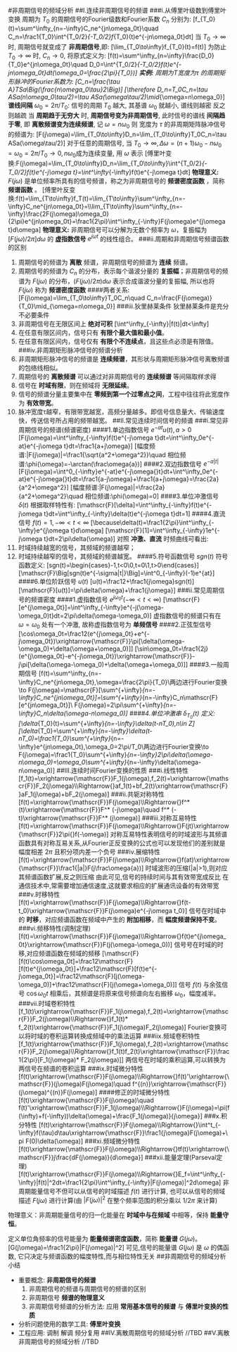 #非周期信号的频域分析
##I.连续非周期信号的频谱
###i.从傅里叶级数到傅里叶变换
周期为 $T_0$ 的周期信号的Fourier级数和Fourier系数 $C_n$ 分别为:
\[f_{T_0}(t)=\sum^\infty_{n=-\infty}C_ne^{jn\omega_0t}\quad
C_n=\frac1{T_0}\int^{T_0/2}_{-T_0/2}f_{T_0}(t)e^{-jn\omega_0t}dt\]
当 $T_0\to\infty$ 时, 周期信号就变成了 **非周期信号**,即:
\[\lim_{T_0\to\infty}f_{T_0}(t)=f(t)\]
为防止 $T_0\to\infty$ 时, $C_n\to0$, 将原式定义为:
\[f(t)=\sum^\infty_{n=\infty}\frac{D_0}{T_0}e^{jn\omega_0t}\quad
D_0=\int^{T_0/2}_{-T_0/2}f(t)e^{-jn\omega_0t}dt(\omega_0=\frac{2\pi}{T_0})\]
**实例:** 周期为T宽度为τ 的周期矩形脉冲的Fourier系数为:
\[C_n=\frac{\tau A}TSa\Big(\frac{n\omega_0\tau}2\Big)\]
\[\therefore D_n=T_0C_n=\tau ASa(n\omega_0\tau/2)=\tau ASa(\omega\tau/2)\mid_{\omega=n\omega_0}\]
**谱线间隔** $\omega_0=2\pi/T_0$: 信号的周期 $T_0$ 越大, 其基谱 $\omega_0$ 就越小, 谱线则越密 反之 则越疏 当 **周期趋于无穷大** 时, **周期信号变为非周期信号**, 此时信号的谱线 **间隔趋于零**, 即 **离散频谱变为连续频谱**, 记 $\omega=n\omega_0$ 则 宽度为 $\tau$ 的非周期矩阵脉冲信号的频谱为:
\[F(j\omega)=\lim_{T_0\to\infty}D_n=\lim_{T_0\to\infty}T_0C_n=\tau ASa(\omega\tau/2)\]
对于任意的周期信号, 当 $T_0\to\infty,\Delta\omega=(n+1)\omega_0-n\omega_0=\omega_0=2\pi/T_0\to0,n\omega_0$成为连续变量, 用 $\omega$ 表示
\[傅里叶变换:F(j\omega)=\lim_{T_0\to\infty}D_n=\lim_{T_0\to\infty}\int^{T_0/2}_{-T_0/2}f(t)e^{-j\omega t}=\int^\infty_{-\infty}f(t)e^{-j\omega t}dt\]
**物理意义:** $F(jω)$ 是单位频率所具有的信号频谱，称之为非周期信号的 **频谱密度函数** ，简称 **频谱函数** 。
\[傅里叶反变换:f(t)=\lim_{T\to\infty}f_T(t)=\lim_{T\to\infty}\sum^\infty_{n=-\infty}C_ne^{jn\omega_0t}=\\\lim_{T\to\infty}\sum^\infty_{n=-\infty}\frac{2F(j\omega)\omega_0}{2\pi}e^{jn\omega_0t}=\frac1{2\pi}\int^\infty_{-\infty}F(j\omega)e^{j\omega t}d\omega\]
**物理意义:** 非周期信号可以分解为无数个频率为 $\omega$，复振幅为 $[F(j\omega)/2\pi]d\omega$ 的 **虚指数信号** $e^{j\omega t}$ 的线性组合。
###ii.周期和非周期信号频谱函数的区别
1. 周期信号的频谱为 **离散** 频谱，非周期信号的频谱为 **连续** 频谱。
1. 周期信号的频谱为 $C_n$ 的分布，表示每个谐波分量的 **复振幅**；非周期信号的频谱为 $F(j\omega)$ 的分布，$(F(j\omega)/2\pi)d\omega$ 表示合成谐波分量的复振幅, 所以也将 $F(j\omega)$ 称为 **频谱密度函数**
####两者关系:
\[F(j\omega)=\lim_{T_0\to\infty}T_0C_n\quad
C_n=\frac{F(j\omega)}{T_0}\mid_{\omega=n\omega_0}\]
###iii.狄里赫莱条件
狄里赫莱条件是充分不必要条件
1. 非周期信号在无限区间上 **绝对可积**
\[\int^\infty_{-\infty}|f(t)|dt<\infty\]
2. 在任意有限区间内，信号只有 **有限个最大值和最小值**。
2. 在任意有限区间内，信号仅有 **有限个不连续点**，且这些点必须是有限值。
###iv.非周期矩形脉冲信号的频谱分析
1. 非周期矩形脉冲信号的频谱是 **连续频谱**，其形状与周期矩形脉冲信号离散频谱的包络线相似。
1. 周期信号的 **离散频谱** 可以通过对非周期信号的 **连续频谱** 等间隔取样求得
1. 信号在 **时域有限**，则在频域将 **无限延续**。
1. 信号的频谱分量主要集中在 **零频到第一个过零点之间**，工程中往往将此宽度作为 **有效带宽**。
1. 脉冲宽度τ越窄，有限带宽越宽，高频分量越多。即信号信息量大、传输速度快，传送信号所占用的频带越宽。
##II.常见连续时间信号的频谱
###i.常见非周期信号的频谱(频谱密度)
####1.单边指数信号 $e^{-at}u(t),a>0$
\[F(j\omega)=\int^\infty_{-\infty}f(t)e^{-j\omega t}dt=\int^\infty_0e^{-at}e^{-j\omega t}dt=\frac1{a+j\omega}\]
\[幅度频谱:|F(j\omega)|=\frac1{\sqrt{a^2+\omega^2}}\quad
相位频谱:\phi(\omega)=-\arctan(\frac\omega{a})\]
####2.双边指数信号 $e^{-a|t|}$
\[F(j\omega)=\int^0_{-\infty}e^{-at}e^{-j\omega{}t}dt+\int^\infty_0e^{-at}e^{-j\omega{}t}dt=\frac1{a-j\omega}+\frac1{a+j\omega}=\frac{2a}{a^2+\omega^2}\]
\[幅度频谱:|F(j\omega)|=\frac{2a}{a^2+\omega^2}\quad
相位频谱:\phi(\omega)=0\]
####3.单位冲激信号 $\delta(t)$
根据取样特性有:
\[\mathscr{F}[\delta]=\int^\infty_{-\infty}f(t)e^{-j\omega t}dt=\int^\infty_{-\infty}\delta(t)e^{-j\omega t}dt=1\]
####4.直流信号 $f(t)=1,-\infty<t<\infty$
\[\because\delta(t)=\frac1{2\pi}\int^\infty_{-\infty}e^{j\omega t}d\omega\]
\[\mathscr{F}[1]=\int^\infty_{-\infty}1e^{-j\omega t}dt=2\pi\delta(\omega)\]
对照 **冲激、直流** 时频曲线可看出:
1. 时域持续越宽的信号，其频域的频谱越窄；
1. 时域持续越窄的信号，其频域的频谱越宽。
####5.符号函数信号 $sgn(t)$
符号函数定义:
\[sgn(t)=\begin{cases}-1,t<0\\0,t=0\\1,t>0\end{cases}\]
\[\mathscr{F}\Big[sgn(t)e^{-\sigma|t|}\Big]=\int^0_{-\infty}(-1)e^{at}\]
####6.单位阶跃信号 $u(t)$
\[u(t)=\frac12+\frac1{j\omega}sgn(t)\]
\[\mathscr{F}[u(t)]=\pi\delta(\omega)+\frac1{j\omega}\]
###ii.常见周期信号的频谱密度
####1.虚指数信号 $e^{j\omega_0t}(-\infty<t<\infty)$
\[\mathscr{F}[e^{j\omega_0t}]=\int^\infty_{-\infty}e^{-j(\omega-\omega_0)t}dt=2\pi\delta(\omega-\omega_0)\]
虚指数信号的频谱只有在 $\omega=\omega_0$ 处有一个冲激, 故称虚指数信号为 **单频信号**
####2.正弦型信号
\[\cos\omega_0t=\frac12(e^{j\omega_0t}+e^{-j\omega_0t})\xrightarrow{\mathscr{F}}\pi[\delta(\omega-\omega_0)+\delta(\omega+\omega_0)]\]
\[\sin\omega_0t=\frac1{2j}(e^{j\omega_0t}-e^{-j\omega_0t})\xrightarrow{\mathscr{F}}-j\pi[\delta(\omega-\omega_0)+\delta(\omega+\omega_0)]\]
####3.一般周期信号
\[f(t)=\sum^\infty_{n=-\infty}C_ne^{jn\omega_0t},\omega=\frac{2\pi}{T_0}\\两边进行Fourier变换\to
F(j\omega)=\mathscr{F}[\sum^{+\infty}_{n=-\infty}C_ne^{jn\omega_0t}]=\sum^{+\infty}_{n=-\infty}C_n\mathscr{F}[e^{jn\omega_0t}]\\
F(j\omega)=2\pi\sum^{+\infty}_{n=-\infty}C_n\delta(\omega-n\omega_0)\]
####4.单位冲激串 $\delta_{T_0}(t)$
定义:
\[\delta_{T_0}(t)=\sum^{+\infty}_{n=-\infty}\delta(t-nT_0),n\in Z\]
\[\delta_{T_0}=\sum^{+\infty}_{n=-\infty}\delta(t-nT_0)=\frac1{T_0}\sum^{+\infty}_{n=-\infty}e^{jn\omega_0t},\omega_0=2\pi/T_0\\两边进行Fourier变换\to F(j\omega)=\frac1{T_0}\sum^{+\infty}_{n=-\infty}2\pi\delta(\omega-n\omega_0)=\omega_0\sum^{+\infty}_{n=-\infty}\delta(\omega-n\omega_0)\]
##III.连续时间Fourier变换的性质
###i.线性特性
\[f_1(t)=\xrightarrow{\mathscr{F}}F_1(j\omega),f_2(t)=\xrightarrow{\mathscr{F}}F_2(j\omega)\\\Rightarrow{}af_1(t)+bf_2(t)\xrightarrow{\mathscr{F}}aF_1(j\omega)+bF_2(j\omega)\]
###ii.共轭对称特性
\[f(t)=\xrightarrow{\mathscr{F}}F(j\omega)\\\Rightarrow{}f^* (t)\xrightarrow{\mathscr{F}}F^* (-j\omega)\quad f^* (-t)\xrightarrow{\mathscr{F}}F^* (j\omega)\]
###iii.对称互易特性
\[f(t)=\xrightarrow{\mathscr{F}}F(j\omega)\\\Rightarrow{}F(jt)\xrightarrow{\mathscr{F}}2\pi{}f(-\omega)\]
对称互易特性表明信号的时域波形与其频谱函数具有对称互易关系,从Fourier正反变换的公式也可以发现他们的差别就是幅度相差 $2\pi$ 且积分项内差一个负号
###iv.展缩特性
\[f(t)=\xrightarrow{\mathscr{F}}F(j\omega)\\\Rightarrow{}f(at)\xrightarrow{\mathscr{F}}\frac1{|a|}F(j\frac\omega{a})\]
时域波形的压缩(|a|>1),则对应其频谱函数扩展,反之则压缩 由此可见,信号的持续时间与其有效带宽成反比 在通信技术中,常需要增加通信速度,这就要求相应的扩展通讯设备的有效带宽
###v.时移特性
\[f(t)=\xrightarrow{\mathscr{F}}F(j\omega)\\\Rightarrow{}f(t-t_0)\xrightarrow{\mathscr{F}}F(j\omega)e^{-j\omega t_0}\]
信号在时域中的 **时移**，对应频谱函数在频域中产生的 **附加相移**，而 **幅度频谱保持不变**。
###vi.频移特性(调制定理)
\[f(t)=\xrightarrow{\mathscr{F}}F(j\omega)\\\Rightarrow{}f(t)e^{j\omega_0t}\xrightarrow{\mathscr{F}}F(j(\omega-\omega_0))\]
信号号在时域的时移,对应频谱函数在频域的频移
\[\mathscr{F}[f(t)\cos\omega_0t]=\frac12\mathscr{F}[f(t)e^{j\omega_0t}]+\frac12\mathscr{F}[f(t)e^{-j\omega_0t}]=\frac12\mathscr{F}[j(\omega-\omega_0)]+\frac12\mathscr{F}[j(\omega+\omega_0)]\]
信号 $f(t)$ 与余弦信号 $\cos\omega_0t$ 相乘后，其频谱是将原来信号频谱向左右搬移 $ω_0$，幅度减半。
###vii.时域卷积特性
\[f_1(t)\xrightarrow{\mathscr{F}}F_1(j\omega),f_2(t)=\xrightarrow{\mathscr{F}}F_2(j\omega)\\\Rightarrow{}f_1(t)* f_2(t)\xrightarrow{\mathscr{F}}F_1(j\omega)F_2(j\omega)\]
Fourier变换可以将时域的卷积运算转换成频域中的乘法运算
###iix.频域卷积特性
\[f_1(t)\xrightarrow{\mathscr{F}}F_1(j\omega),f_2(t)=\xrightarrow{\mathscr{F}}F_2(j\omega)\\\Rightarrow{}f_1(t)f_2(t)\xrightarrow{\mathscr{F}}\frac1{2\pi}[F_1(j\omega)* F_2(j\omega)]\]
两信号在时域的乘积运算,可以转换为两信号在频谱的卷积运算
###ix.时域微分特性
\[f(t)\xrightarrow{\mathscr{F}}F(j\omega)\\\Rightarrow{}f(t)'\xrightarrow{\mathscr{F}}(j\omega)F(j\omega)\quad f^{(n)}\xrightarrow{\mathscr{F}}(j\omega)^{(n)}F(j\omega)\]
####修正的时域微分特性
\[f(t)\xrightarrow{\mathscr{F}}F(j\omega)\quad f(t)'\xrightarrow{\mathscr{F}}F_1(j\omega)\\\Rightarrow{}F(j\omega)=\pi(f(\infty)+f(-\infty))\delta(\omega)+\frac{F_1(j\omega)}{j\omega}\]
###x.积分特性
\[f(t)\xrightarrow{\mathscr{F}}F(j\omega)\\\Rightarrow{}\int^t_{-\infty}f(\tau)d\tau\xrightarrow{\mathscr{F}}\frac1{j\omega}F(j\omega)+\pi F(0)\delta(\omega)\]
###xi.频域微分特性
\[f(t)\xrightarrow{\mathscr{F}}F(j\omega)\\\Rightarrow{}tf(t)\xrightarrow{\mathscr{F}}j\frac{dF(j\omega)}{d\omega}\]
###xii.能量定理(Parseval定理)
\[f(t)\xrightarrow{\mathscr{F}}F(j\omega)\\\Rightarrow{}E_f=\int^\infty_{-\infty}|f(t)|^2dt=\frac1{2\pi}\int^\infty_{-\infty}|F(j\omega)|^2d\omega\]
非周期能量信号不但可以从信号的时域描述 $f(t)$ 进行计算, 也可以从信号的频域描述 $F(j\omega)$ 进行计算(由 $|F(jω)|^2$ 在整个频率范围的积分乘以 $1/2π$ 来计算)

物理意义：非周期能量信号的归一化能量在 **时域中与在频域** 中相等，保持 **能量守恒**。

定义单位角频率的信号能量为 **能量频谱密度函数**，简称 **能量谱** $G(j\omega)$。
\[G(j\omega)=\frac1{2\pi}|F(j\omega)|^2\]
可见,信号的能量谱 $G(j\omega)$ 是 $\omega$ 的偶函数, 它只决定与频谱函数的幅度特性,而与相位特性无关
##非周期信号的频域分析小结
* 重要概念: **非周期信号的频谱**
  1. 非周期信号的频谱与周期信号的频谱的区别
  1. 非周期信号 **频谱的物理意义**
  1. 非周期信号频谱的分析方法: 应用 **常用基本信号的频谱** 与 **傅里叶变换的性质**
* 分析问题使用的数学工具: **傅里叶变换**
* 工程应用: 调制 解调 频分复用
##IV.离散周期信号的频域分析
//TBD
##V.离散非周期信号的频域分析
//TBD
